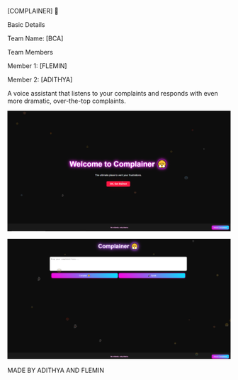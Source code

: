 [COMPLAINER] 🎯

Basic Details

Team Name: [BCA]

Team Members

Member 1: [FLEMIN] 

Member 2: [ADITHYA] 

A voice assistant that listens to your complaints and responds with even more dramatic, over-the-top complaints.

![image alt](https://github.com/FLEMIN0/COMPLAINERR/blob/73d7ca27895a12f4b7531f50fc4cada6c17d2122/fg.PNG)

![image alt](https://github.com/FLEMIN0/COMPLAINERR/blob/047bcdd27219daaad8692bc8f3604e687f46c0f8/gfgfg.PNG)

MADE BY ADITHYA AND FLEMIN
